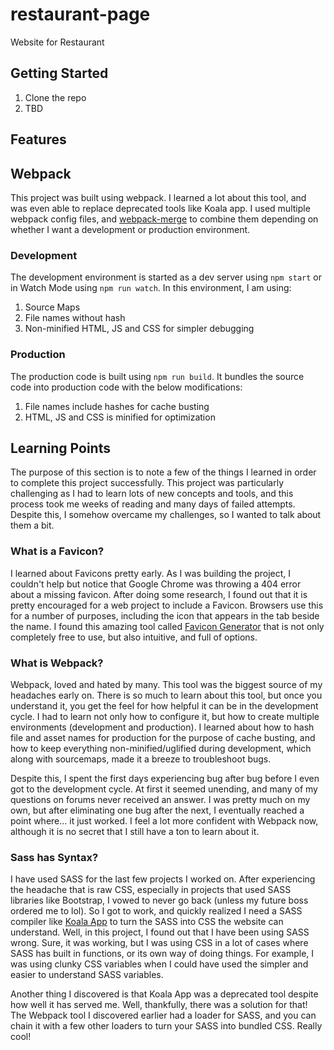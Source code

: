 # restaurant-page
Website for Restaurant

## Getting Started

<ol>
    <li>
    Clone the repo
    </li>
    <li>
    TBD
    </li>
</ol>

## Features

## Webpack

This project was built using webpack. I learned a lot about this tool, and was even able to replace deprecated tools like Koala app. I used multiple webpack config files, and [webpack-merge](https://www.npmjs.com/package/webpack-merge) to combine them depending on whether I want a development or production environment. 

### Development

The development environment is started as a dev server using `npm start` or in Watch Mode using `npm run watch`. In this environment, I am using: 

<ol>
    <li>Source Maps</li>
    <li>File names without hash</li>
    <li>Non-minified HTML, JS and CSS for simpler debugging</li>
</ol>

### Production

The production code is built using `npm run build`. It bundles the source code into production code with the below modifications: 

<ol>
    <li>File names include hashes for cache busting</li>
    <li>HTML, JS and CSS is minified for optimization</li>
</ol>

## Learning Points

The purpose of this section is to note a few of the things I learned in order to complete this project successfully. This project was particularly challenging as I had to learn lots of new concepts and tools, and this process took me weeks of reading and many days of failed attempts. Despite this, I somehow overcame my challenges, so I wanted to talk about them a bit.

### What is a Favicon?

I learned about Favicons pretty early. As I was building the project, I couldn't help but notice that Google Chrome was throwing a 404 error about a missing favicon. After doing some research, I found out that it is pretty encouraged for a web project to include a Favicon. Browsers use this for a number of purposes, including the icon that appears in the tab beside the name. I found this amazing tool called [Favicon Generator](https://favicon.io/favicon-generator/) that is not only completely free to use, but also intuitive, and full of options. 

### What is Webpack?

Webpack, loved and hated by many. This tool was the biggest source of my headaches early on. There is so much to learn about this tool, but once you understand it, you get the feel for how helpful it can be in the development cycle. I had to learn not only how to configure it, but how to create multiple environments (development and production). I learned about how to hash file and asset names for production for the purpose of cache busting, and how to keep everything non-minified/uglified during development, which along with sourcemaps, made it a breeze to troubleshoot bugs.

Despite this, I spent the first days experiencing bug after bug before I even got to the development cycle. At first it seemed unending, and many of my questions on forums never received an answer. I was pretty much on my own, but after eliminating one bug after the next, I eventually reached a point where... it just worked. I feel a lot more confident with Webpack now, although it is no secret that I still have a ton to learn about it.

### Sass has Syntax?

I have used SASS for the last few projects I worked on. After experiencing the headache that is raw CSS, especially in projects that used SASS libraries like Bootstrap, I vowed to never go back (unless my future boss ordered me to lol). So I got to work, and quickly realized I need a SASS compiler like [Koala App](http://koala-app.com/) to turn the SASS into CSS the website can understand. Well, in this project, I found out that I have been using SASS wrong. Sure, it was working, but I was using CSS in a lot of cases where SASS has built in functions, or its own way of doing things. For example, I was using clunky CSS variables when I could have used the simpler and easier to understand SASS variables.

Another thing I discovered is that Koala App was a deprecated tool despite how well it has served me. Well, thankfully, there was a solution for that! The Webpack tool I discovered earlier had a loader for SASS, and you can chain it with a few other loaders to turn your SASS into bundled CSS. Really cool!
